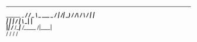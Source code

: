 _____________________   _____  ____________________ 
\______   \_   _____/  /  _  \ \_   ___ \__    ___/ 
 |       _/|    __)_  /  /_\  \/    \  \/ |    |    
 |    |   \|        \/    |    \     \____|    |    
 |____|_  /_______  /\____|__  /\______  /|____|    
        \/        \/         \/        \/        
